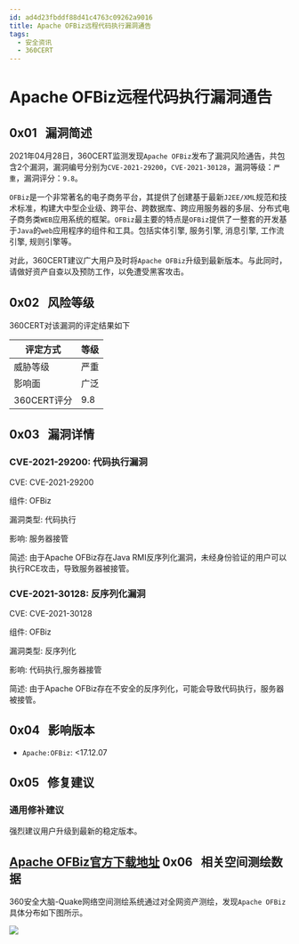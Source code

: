 ```yaml
---
id: ad4d23fbddf88d41c4763c09262a9016
title: Apache OFBiz远程代码执行漏洞通告
tags: 
  - 安全资讯
  - 360CERT
---
```


# Apache OFBiz远程代码执行漏洞通告

 0x01   漏洞简述
------------


2021年04月28日，360CERT监测发现`Apache OFBiz`发布了漏洞风险通告，共包含2个漏洞，漏洞编号分别为`CVE-2021-29200`，`CVE-2021-30128`，漏洞等级：`严重`，漏洞评分：`9.8`。

`OFBiz`是一个非常著名的电子商务平台，其提供了创建基于最新`J2EE/XML`规范和技术标准，构建大中型企业级、跨平台、跨数据库、跨应用服务器的多层、分布式电子商务类`WEB`应用系统的框架。`OFBiz`最主要的特点是`OFBiz`提供了一整套的开发基于`Java`的`web`应用程序的组件和工具。包括实体引擎, 服务引擎, 消息引擎, 工作流引擎, 规则引擎等。

对此，360CERT建议广大用户及时将`Apache OFBiz`升级到最新版本。与此同时，请做好资产自查以及预防工作，以免遭受黑客攻击。

 0x02   风险等级
------------

360CERT对该漏洞的评定结果如下



| 评定方式 | 等级 |
| --- | --- |
| 威胁等级 | 严重 |
| 影响面 | 广泛 |
| 360CERT评分 | 9.8 |

 0x03   漏洞详情
------------

### CVE-2021-29200: 代码执行漏洞

CVE: CVE-2021-29200

组件: OFBiz

漏洞类型: 代码执行

影响: 服务器接管

简述: 由于Apache OFBiz存在Java RMI反序列化漏洞，未经身份验证的用户可以执行RCE攻击，导致服务器被接管。

### CVE-2021-30128: 反序列化漏洞

CVE: CVE-2021-30128

组件: OFBiz

漏洞类型: 反序列化

影响: 代码执行,服务器接管

简述: 由于Apache OFBiz存在不安全的反序列化，可能会导致代码执行，服务器被接管。

 0x04   影响版本
------------

- `Apache:OFBiz`: <17.12.07

 0x05   修复建议
------------

### 通用修补建议

强烈建议用户升级到最新的稳定版本。

[Apache OFBiz官方下载地址](https://www.apache.org/dyn/closer.lua/ofbiz/apache-ofbiz-17.12.07.zip) 0x06   相关空间测绘数据
----------------

360安全大脑-Quake网络空间测绘系统通过对全网资产测绘，发现`Apache OFBiz`具体分布如下图所示。

![](https://p403.ssl.qhimgs4.com/t016356b329eff72336.png)